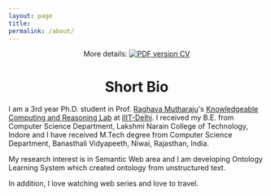 ```yaml
---
layout: page
title: 
permalink: /about/
---
```


<p align="center">
    More details: 
    <a href="/img/Monika_Jain_resume.pdf">
        <img alt="PDF version CV" src="https://img.shields.io/badge/Curriculum Vitae-PDF-blue.svg">
    </a>
</p>


# <center>Short Bio</center>

I am a 3rd year Ph.D. student in Prof. [Raghava Mutharaju](http://raghavam.github.io/)'s [Knowledgeable Computing and Reasoning Lab](https://kracr-website.web.app/) at [IIIT-Delhi](https://www.iiitd.ac.in/). I received my B.E. from Computer Science Department, Lakshmi Narain College of Technology, Indore and I have received M.Tech degree from Computer Science Department, Banasthali Vidyapeeth, Niwai, Rajasthan, India.

My research interest is in Semantic Web area and I am developing Ontology Learning System which created ontology from unstructured text.

In addition, I love watching web series and love to travel.
